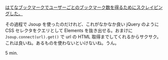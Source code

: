 [はてなブックマークでユーザーごとのブックマーク数を得るためにスクレイピングした。](https://gist.github.com/bouzuya/5509002)

その過程で Jsoup を使ったのだけれど、これがなかなか良い jQuery のように CSS セレクタをクエリとして Elements を抜き出せる。おまけに `Jsoup.connect(url).get()` で url の HTML 取得までしてくれるからサクサク。これは良いね。あるものを使わないといけないね。うん。

5 min.
